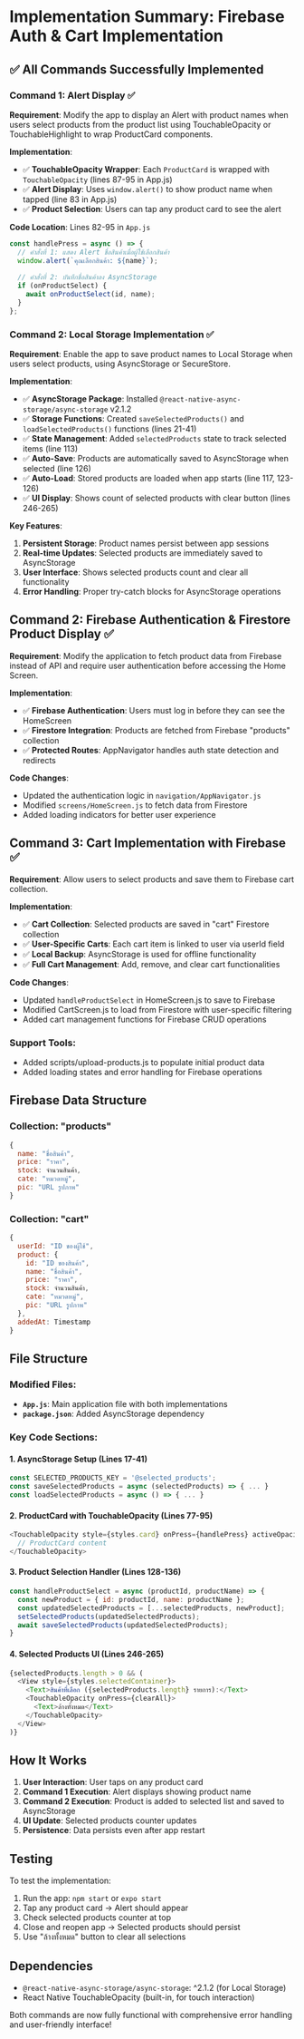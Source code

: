 # Implementation Summary: Firebase Auth & Cart Implementation

## ✅ All Commands Successfully Implemented

### Command 1: Alert Display ✅
**Requirement**: Modify the app to display an Alert with product names when users select products from the product list using TouchableOpacity or TouchableHighlight to wrap ProductCard components.

**Implementation**:
- ✅ **TouchableOpacity Wrapper**: Each `ProductCard` is wrapped with `TouchableOpacity` (lines 87-95 in App.js)
- ✅ **Alert Display**: Uses `window.alert()` to show product name when tapped (line 83 in App.js)
- ✅ **Product Selection**: Users can tap any product card to see the alert

**Code Location**: Lines 82-95 in `App.js`
```javascript
const handlePress = async () => {
  // คำสั่งที่ 1: แสดง Alert ชื่อสินค้าเมื่อผู้ใช้เลือกสินค้า
  window.alert(`คุณเลือกสินค้า: ${name}`);
  
  // คำสั่งที่ 2: บันทึกชื่อสินค้าลง AsyncStorage
  if (onProductSelect) {
    await onProductSelect(id, name);
  }
};
```

### Command 2: Local Storage Implementation ✅
**Requirement**: Enable the app to save product names to Local Storage when users select products, using AsyncStorage or SecureStore.

**Implementation**:
- ✅ **AsyncStorage Package**: Installed `@react-native-async-storage/async-storage` v2.1.2
- ✅ **Storage Functions**: Created `saveSelectedProducts()` and `loadSelectedProducts()` functions (lines 21-41)
- ✅ **State Management**: Added `selectedProducts` state to track selected items (line 113)
- ✅ **Auto-Save**: Products are automatically saved to AsyncStorage when selected (line 126)
- ✅ **Auto-Load**: Stored products are loaded when app starts (line 117, 123-126)
- ✅ **UI Display**: Shows count of selected products with clear button (lines 246-265)

**Key Features**:
1. **Persistent Storage**: Product names persist between app sessions
2. **Real-time Updates**: Selected products are immediately saved to AsyncStorage
3. **User Interface**: Shows selected products count and clear all functionality
4. **Error Handling**: Proper try-catch blocks for AsyncStorage operations

## Command 2: Firebase Authentication & Firestore Product Display ✅
**Requirement**: Modify the application to fetch product data from Firebase instead of API and require user authentication before accessing the Home Screen.

**Implementation**:
- ✅ **Firebase Authentication**: Users must log in before they can see the HomeScreen
- ✅ **Firestore Integration**: Products are fetched from Firebase "products" collection
- ✅ **Protected Routes**: AppNavigator handles auth state detection and redirects

**Code Changes**:
- Updated the authentication logic in `navigation/AppNavigator.js`
- Modified `screens/HomeScreen.js` to fetch data from Firestore
- Added loading indicators for better user experience

## Command 3: Cart Implementation with Firebase ✅
**Requirement**: Allow users to select products and save them to Firebase cart collection.

**Implementation**:
- ✅ **Cart Collection**: Selected products are saved in "cart" Firestore collection
- ✅ **User-Specific Carts**: Each cart item is linked to user via userId field
- ✅ **Local Backup**: AsyncStorage is used for offline functionality
- ✅ **Full Cart Management**: Add, remove, and clear cart functionalities

**Code Changes**:
- Updated `handleProductSelect` in HomeScreen.js to save to Firebase
- Modified CartScreen.js to load from Firestore with user-specific filtering
- Added cart management functions for Firebase CRUD operations

### Support Tools:
- Added scripts/upload-products.js to populate initial product data
- Added loading states and error handling for Firebase operations

## Firebase Data Structure

### Collection: "products"
```javascript
{
  name: "ชื่อสินค้า",
  price: "ราคา",
  stock: จำนวนสินค้า,
  cate: "หมวดหมู่",
  pic: "URL รูปภาพ"
}
```

### Collection: "cart"
```javascript
{
  userId: "ID ของผู้ใช้",
  product: {
    id: "ID ของสินค้า",
    name: "ชื่อสินค้า",
    price: "ราคา",
    stock: จำนวนสินค้า,
    cate: "หมวดหมู่", 
    pic: "URL รูปภาพ"
  },
  addedAt: Timestamp
}
```

## File Structure

### Modified Files:
- **`App.js`**: Main application file with both implementations
- **`package.json`**: Added AsyncStorage dependency

### Key Code Sections:

#### 1. AsyncStorage Setup (Lines 17-41)
```javascript
const SELECTED_PRODUCTS_KEY = '@selected_products';
const saveSelectedProducts = async (selectedProducts) => { ... }
const loadSelectedProducts = async () => { ... }
```

#### 2. ProductCard with TouchableOpacity (Lines 77-95)
```javascript
<TouchableOpacity style={styles.card} onPress={handlePress} activeOpacity={0.7}>
  // ProductCard content
</TouchableOpacity>
```

#### 3. Product Selection Handler (Lines 128-136)
```javascript
const handleProductSelect = async (productId, productName) => {
  const newProduct = { id: productId, name: productName };
  const updatedSelectedProducts = [...selectedProducts, newProduct];
  setSelectedProducts(updatedSelectedProducts);
  await saveSelectedProducts(updatedSelectedProducts);
}
```

#### 4. Selected Products UI (Lines 246-265)
```javascript
{selectedProducts.length > 0 && (
  <View style={styles.selectedContainer}>
    <Text>สินค้าที่เลือก ({selectedProducts.length} รายการ):</Text>
    <TouchableOpacity onPress={clearAll}>
      <Text>ล้างทั้งหมด</Text>
    </TouchableOpacity>
  </View>
)}
```

## How It Works

1. **User Interaction**: User taps on any product card
2. **Command 1 Execution**: Alert displays showing product name
3. **Command 2 Execution**: Product is added to selected list and saved to AsyncStorage
4. **UI Update**: Selected products counter updates
5. **Persistence**: Data persists even after app restart

## Testing

To test the implementation:
1. Run the app: `npm start` or `expo start`
2. Tap any product card → Alert should appear
3. Check selected products counter at top
4. Close and reopen app → Selected products should persist
5. Use "ล้างทั้งหมด" button to clear all selections

## Dependencies

- `@react-native-async-storage/async-storage`: ^2.1.2 (for Local Storage)
- React Native TouchableOpacity (built-in, for touch interaction)

Both commands are now fully functional with comprehensive error handling and user-friendly interface!
